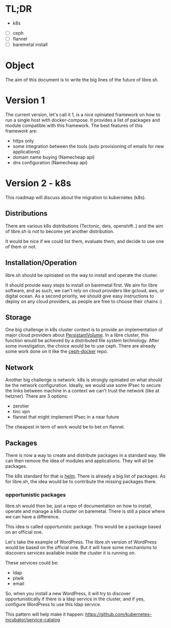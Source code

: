 # TL;DR

 - k8s
  - [ ] ceph
  - [ ] flannel
  - [ ] baremetal install

# Object

The aim of this document is to write the big lines of the future of libre.sh.

# Version 1

The current version, let's call it 1, is a nice opiniated framework on how to run a single host with docker-compose.
It provides a list of packages and module compatible with this framework.
The best features of this framework are:
 - https only
 - some integration between the tools (auto provisioning of emails for new applications)
 - domain name buying (Namecheap api)
 - dns configuration (Namecheap api)

# Version 2 - k8s

This roadmap will discuss about the migration to kubernetes (k8s).

## Distributions

There are various k8s distributions (Tectonic, deis, openshift..) and the aim of libre.sh is not to become yet another distribution.

It would be nice if we could list them, evaluate them, and decide to use one of them or not.

## Installation/Operation

libre.sh should be opiniated on the way to install and operate the cluster.

It should provide easy steps to install on baremetal first. We aim for libre software, and as such, we can't rely
on cloud providers like gcloud, aws, or digital ocean.
As a second priority, we should give easy instructions to deploy on any cloud providers, as people are free to choose their chains :)

## Storage

One big challenge in k8s cluster context is to provide an implementation of major cloud providers about [PersistantVolume](https://kubernetes.io/docs/user-guide/persistent-volumes/).
In a libre cluster, this function would be achieved by a distributed file system technology.
After some investigation, the choice would be to use ceph.
There are already some work done on it like the [ceph-docker](https://github.com/ceph/ceph-docker/tree/master/examples) repo.

## Network

Another big challenge is network. k8s is strongly opiniated on what should be the network configuration.
Ideally, we would use some IPsec to secure the links between machine in a context we can't trust the network (like at hetzner).
There are 3 options:
 - zerotier  
 - tinc vpn
 - flannel that might implement IPsec in a near future

The cheapest in term of work would be to bet on flannel.

## Packages

There is now a way to create and distribute packages in a standard way.
We can then remove the idea of modules and applications.
They will all be packages.

The k8s standard for that is [helm](http://helm.sh/). There is already a big list of packages.
As for libre.sh, the idea would be to contribute the missing packages there.

### opportunistic packages

libre.sh would then be, just a repo of documentation on how to install, operate and manage a k8s cluster on baremetal.
There is still a place where we can have a difference.

This idea is called opportunistic package.
This would be a package based on an official one.

Let's take the example of WordPress.
The libre.sh version of WordPress would be based on the official one.
But it will have some mechanisms to discovers services available inside the cluster it is running on.

These services could be:
 - ldap
 - piwik
 - email

So, when you install a new WordPress, it will try to discover opportunistically if there is a ldap service in the cluster,
and if yes, configure WordPress to use this ldap service.

This pattern will help make it happen:
https://github.com/kubernetes-incubator/service-catalog
